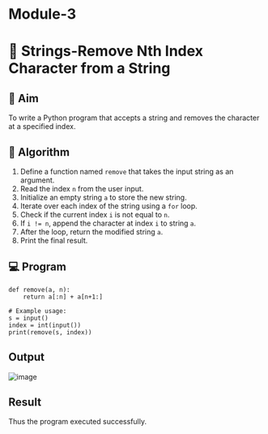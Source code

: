 # Module-3
# 🧹 Strings-Remove Nth Index Character from a String

## 🎯 Aim
To write a Python program that accepts a string and removes the character at a specified index.

## 🧠 Algorithm
1. Define a function named `remove` that takes the input string as an argument.
2. Read the index `n` from the user input.
3. Initialize an empty string `a` to store the new string.
4. Iterate over each index of the string using a `for` loop.
5. Check if the current index `i` is not equal to `n`.
6. If `i != n`, append the character at index `i` to string `a`.
7. After the loop, return the modified string `a`.
8. Print the final result.

## 💻 Program
```
def remove(a, n):
    return a[:n] + a[n+1:]

# Example usage:
s = input()
index = int(input())
print(remove(s, index))

```

## Output

![image](https://github.com/user-attachments/assets/4ee6468d-65f9-471f-a4bf-5236659105fe)
## Result

Thus the program executed successfully.
